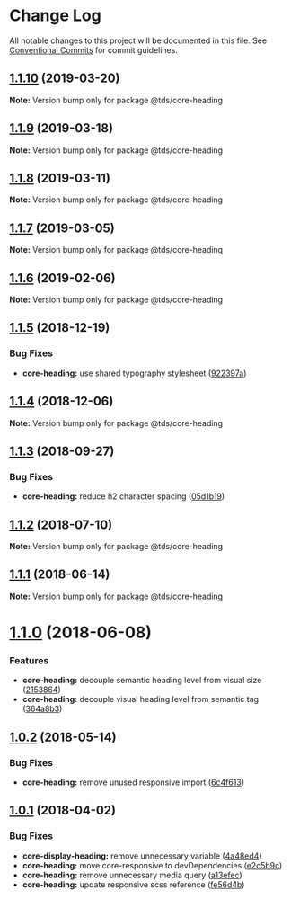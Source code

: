 # Change Log

All notable changes to this project will be documented in this file.
See [Conventional Commits](https://conventionalcommits.org) for commit guidelines.

## [1.1.10](https://github.com/telusdigital/tds/compare/@tds/core-heading@1.1.9...@tds/core-heading@1.1.10) (2019-03-20)

**Note:** Version bump only for package @tds/core-heading





## [1.1.9](https://github.com/telusdigital/tds/compare/@tds/core-heading@1.1.8...@tds/core-heading@1.1.9) (2019-03-18)

**Note:** Version bump only for package @tds/core-heading





## [1.1.8](https://github.com/telusdigital/tds/compare/@tds/core-heading@1.1.7...@tds/core-heading@1.1.8) (2019-03-11)

**Note:** Version bump only for package @tds/core-heading





## [1.1.7](https://github.com/telusdigital/tds/compare/@tds/core-heading@1.1.6...@tds/core-heading@1.1.7) (2019-03-05)

**Note:** Version bump only for package @tds/core-heading





## [1.1.6](https://github.com/telusdigital/tds/compare/@tds/core-heading@1.1.5...@tds/core-heading@1.1.6) (2019-02-06)

**Note:** Version bump only for package @tds/core-heading





<a name="1.1.5"></a>
## [1.1.5](https://github.com/telusdigital/tds/compare/@tds/core-heading@1.1.4...@tds/core-heading@1.1.5) (2018-12-19)


### Bug Fixes

* **core-heading:** use shared typography stylesheet ([922397a](https://github.com/telusdigital/tds/commit/922397a))




<a name="1.1.4"></a>
## [1.1.4](https://github.com/telusdigital/tds/compare/@tds/core-heading@1.1.3...@tds/core-heading@1.1.4) (2018-12-06)




**Note:** Version bump only for package @tds/core-heading

<a name="1.1.3"></a>
## [1.1.3](https://github.com/telusdigital/tds/compare/@tds/core-heading@1.1.2...@tds/core-heading@1.1.3) (2018-09-27)


### Bug Fixes

* **core-heading:** reduce h2 character spacing ([05d1b19](https://github.com/telusdigital/tds/commit/05d1b19))




<a name="1.1.2"></a>
## [1.1.2](https://github.com/telusdigital/tds/compare/@tds/core-heading@1.1.1...@tds/core-heading@1.1.2) (2018-07-10)




**Note:** Version bump only for package @tds/core-heading

<a name="1.1.1"></a>
## [1.1.1](https://github.com/telusdigital/tds/compare/@tds/core-heading@1.1.0...@tds/core-heading@1.1.1) (2018-06-14)




**Note:** Version bump only for package @tds/core-heading

<a name="1.1.0"></a>
# [1.1.0](https://github.com/telusdigital/tds/compare/@tds/core-heading@1.0.2...@tds/core-heading@1.1.0) (2018-06-08)


### Features

* **core-heading:** decouple semantic heading level from visual size ([2153864](https://github.com/telusdigital/tds/commit/2153864))
* **core-heading:** decouple visual heading level from semantic tag ([364a8b3](https://github.com/telusdigital/tds/commit/364a8b3))




<a name="1.0.2"></a>
## [1.0.2](https://github.com/telusdigital/tds/compare/@tds/core-heading@1.0.1...@tds/core-heading@1.0.2) (2018-05-14)


### Bug Fixes

* **core-heading:** remove unused responsive import ([6c4f613](https://github.com/telusdigital/tds/commit/6c4f613))




<a name="1.0.1"></a>
## [1.0.1](https://github.com/telusdigital/tds/compare/@tds/core-heading@1.0.0...@tds/core-heading@1.0.1) (2018-04-02)


### Bug Fixes

* **core-display-heading:** remove unnecessary variable ([4a48ed4](https://github.com/telusdigital/tds/commit/4a48ed4))
* **core-heading:** move core-responsive to devDependencies ([e2c5b9c](https://github.com/telusdigital/tds/commit/e2c5b9c))
* **core-heading:** remove unnecessary media query ([a13efec](https://github.com/telusdigital/tds/commit/a13efec))
* **core-heading:** update responsive scss reference ([fe56d4b](https://github.com/telusdigital/tds/commit/fe56d4b))
